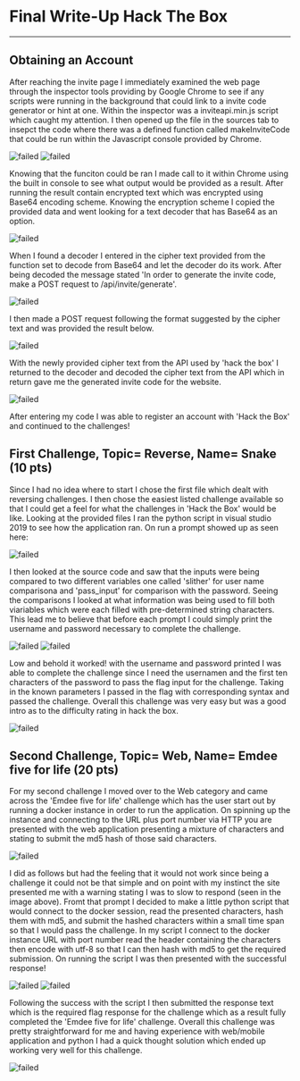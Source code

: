# Final Write-Up Hack The Box
--------------------------------------------------------------------

## Obtaining an Account
After reaching the invite page I immediately examined the web page through the inspector tools providing by Google Chrome to see if any scripts were running in the background that could link to a invite code generator or hint at one. Within the inspector was a inviteapi.min.js script which caught my attention. I then opened up the file in the sources tab to insepct the code where there was a defined function called makeInviteCode that could be run within the Javascript console provided by Chrome. 

<img src="HackTheBoxInvite.png" alt="failed" class="inline"/>
<img src="inviteFunction.png" alt="failed" class="inline"/>

Knowing that the funciton could be ran I made call to it within Chrome using the built in console to see what output would be provided as a result. After running the result contain encrypted text which was encrypted using Base64 encoding scheme. Knowing the encryption scheme I copied the provided data and went looking for a text decoder that has Base64 as an option. 

<img src="inviteResult.png" alt="failed" class="inline"/>

When I found a decoder I entered in the cipher text provided from the function set to decode from Base64 and let the decoder do its work. After being decoded the message stated 'In order to generate the invite code, make a POST request to /api/invite/generate'.

<img src="inviteDecode.png" alt="failed" class="inline"/>

I then made a POST request following the format suggested by the cipher text and was provided the result below.

<img src="invitePost.png" alt="failed" class="inline"/>

With the newly provided cipher text from the API used by 'hack the box' I returned to the decoder and decoded the cipher text from the API which in return gave me the generated invite code for the website. 

<img src="inviteCode.png" alt="failed" class="inline"/>

After entering my code I was able to register an account with 'Hack the Box' and continued to the challenges!

## First Challenge, Topic= Reverse, Name= Snake (10 pts)
Since I had no idea where to start I chose the first file which dealt with reversing challenges. I then chose the easiest listed challenge available so that I could get a feel for what the challenges in 'Hack the Box' would be like. Looking at the provided files I ran the python script in visual studio 2019 to see how the application ran. On run a prompt showed up as seen here:

<img src="SnakePrompt.png" alt="failed" class="inline"/>

I then looked at the source code and saw that the inputs were being compared to two different variables one called 'slither' for user name comparisona and 'pass_input' for comparison with the password. Seeing the comparisons I looked at what information was being used to fill both viariables which were each filled with pre-determined string characters. This lead me to believe that before each prompt I could simply print the username and password necessary to complete the challenge. 

<img src="SnakeSource.png" alt="failed" class="inline"/>
<img src="SnakePromptComplete.png" alt="failed" class="inline"/>

Low and behold it worked! with the username and password printed I was able to complete the challenge since I need the usernamen and the first ten characters of the password to pass the flag input for the challenge. Taking in the known parameters I passed in the flag with corresponding syntax and passed the challenge. Overall this challenge was very easy but was a good intro as to the difficulty rating in hack the box. 

<img src="SnakeComplete.png" alt="failed" class="inline"/>

## Second Challenge, Topic= Web, Name= Emdee five for life (20 pts)
For my second challenge I moved over to the Web category and came across the 'Emdee five for life' challenge which has the user start out by running a docker instance in order to run the application. On spinning up the instance and connecting to the URL plus port number via HTTP you are presented with the web application presenting a mixture of characters and stating to submit the md5 hash of those said characters. 

<img src="Emdee.png" alt="failed" class="inline"/>

I did as follows but had the feeling that it would not work since being a challenge it could not be that simple and on point with my instinct the site presented me with a warning stating I was to slow to respond (seen in the image above). Fromt that prompt I decided to make a little python script that would connect to the docker session, read the presented characters, hash them with md5, and submit the hashed characters within a small time span so that I would pass the challenge. In my script I connect to the docker instance URL with port number read the header containing the characters then encode with utf-8 so that I can then hash with md5 to get the required submission. On running the script I was then presented with the successful response!

<img src="EmdeeCode.png" alt="failed" class="inline"/>
<img src="EmdeeComplete.png" alt="failed" class="inline"/>

Following the success with the script I then submitted the response text which is the required flag response for the challenge  which as a result fully completed the 'Emdee five for life' challenge. Overall this challenge was pretty straightforward for me and having experience with web/mobile application and python I had a quick thought solution which ended up working very well for this challenge.

<img src="EmdeeChallengeComplete.png" alt="failed" class="inline"/>

